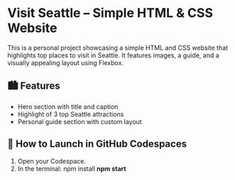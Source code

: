 # Visit Seattle – Simple HTML & CSS Website

This is a personal project showcasing a simple HTML and CSS website that highlights top places to visit in Seattle. It features images, a guide, and a visually appealing layout using Flexbox.

## 🏙 Features

- Hero section with title and caption
- Highlight of 3 top Seattle attractions
- Personal guide section with custom layout

## 🚀 How to Launch in GitHub Codespaces

1. Open your Codespace.
2. In the terminal:
    npm install
    **npm start**



